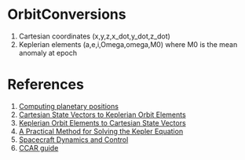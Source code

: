 # OrbitConversions

 1. Cartesian coordinates (x,y,z,x_dot,y_dot,z_dot)
 2. Keplerian elements (a,e,i,Omega,omega,M0) where M0 is the mean anomaly at epoch
 # References
 1. [Computing planetary positions](http://www.stjarnhimlen.se/comp/ppcomp.html#5a)
 2. [Cartesian State Vectors to Keplerian Orbit Elements](https://downloads.rene-schwarz.com/download/M002-Cartesian_State_Vectors_to_Keplerian_Orbit_Elements.pdf)
 3. [Keplerian Orbit Elements to Cartesian State Vectors](https://downloads.rene-schwarz.com/download/M001-Keplerian_Orbit_Elements_to_Cartesian_State_Vectors.pdf)
 4. [A Practical Method for Solving the Kepler Equation](http://murison.alpheratz.net/dynamics/twobody/KeplerIterations_summary.pdf)
 5. [Spacecraft Dynamics and Control](https://control.asu.edu/Classes/MAE462/462Lecture05.pdf)
 6. [CCAR guide](https://web.archive.org/web/20160418175843/https://ccar.colorado.edu/asen5070/handouts/cart2kep2002.pdf)

 
